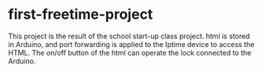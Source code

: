 # first-freetime-project
This project is the result of the school start-up class project.
html is stored in Arduino, and port forwarding is applied to the Iptime device to access the HTML.
The on/off button of the html can operate the lock connected to the Arduino.
